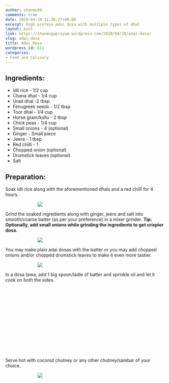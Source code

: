 ```yaml
---
author: shanmu09
comments: true
date: 2020-04-28 11:36:27+00:00
excerpt: High protein adai dosa with multiple types of dhal
layout: post
link: https://shanmugapriyam.wordpress.com/2020/04/28/adai-dosa/
slug: adai-dosa
title: Adai Dosa
wordpress_id: 611
categories:
- Food and Culinary
---
```


<style>
.square {
    float:left;
    position: center;
    width: 49%;
    border-radius:5%;
    padding-bottom : 40%; /* = width for a 1:1 aspect ratio */
    margin:0.5%;
    background-position:center center;
    background-repeat:no-repeat;
    background-size:cover; /* you change this to "contain" if you don't want the images to be cropped */
}
	
#break {
    clear:both;
}

.img_1{background-image:url('https://shanmugapriyam.files.wordpress.com/2020/04/00000img_00000_burst20200428085016393_cover.jpg');}
.img_2{background-image:url('https://shanmugapriyam.files.wordpress.com/2020/04/00000img_00000_burst20200428085448168_cover-1.jpg');}


.resize_fit_center {
    max-width:60%;
    max-height:60%;
    vertical-align: middle;
    display: block;
    margin-left: auto;
    margin-right: auto;
    border-radius:5%;
}

.center {
  margin: auto;
  width: 60%;
}
</style>


## Ingredients:







  * Idli rice - 1/2 cup
  * Chana dhal - 1/4 cup
  * Urad dhal -2 tbsp
  * Fenugreek seeds - 1/2 tbsp
  * Toor dhal - 1/4  cup
  * Horse gram/kollu - 2 tbsp
  * Chick peas - 1/4 cup
  * Small onions - 4 (optional)
  * Ginger - Small piece
  * Jeera - 1 tbsp
  * Red chilli - 1
  * Chopped onion (optional)
  * Drumstick leaves (optional)
  * Salt






## Preparation:







Soak idli rice along with the aforementioned dhals and a red chilli for 4 hours.



<div>
	<img src="https://shanmugapriyam.files.wordpress.com/2020/04/00000img_00000_burst20200427160820574_cover-1.jpg?w=1024"  class="resize_fit_center"/>
</div>
<p/>






Grind the soaked ingredients along with ginger, jeera and salt into smooth/coarse batter (as per your preference) in a mixer grinder. **Tip: Optionally, add small onions while grinding the ingredients to get crispier dosa.**



<div>
	<img src="https://shanmugapriyam.files.wordpress.com/2020/04/00100lrportrait_00100_burst20200427204209216_cover.jpg?w=1024"  class="resize_fit_center"/>
</div>
<p/>







You may make plain adai dosas with the batter or you may add chopped onions and/or chopped drumstick leaves to make it even more tastier.



<div>
	<img src="https://shanmugapriyam.files.wordpress.com/2020/04/00000img_00000_burst20200428075842938_cover.jpg?w=1024"  class="resize_fit_center"/>
</div>
<p/>






In a dosa tawa, add 1 big spoon/ladle of batter and sprinkle oil and let it cook on both the sides.



<div class="square img_1">
</div>
<div class="square img_2">
</div>
<div id="break"> </div>
<p/>












Serve hot with coconut chutney or any other chutney/sambar of your choice.



<div>
	<img src="https://shanmugapriyam.files.wordpress.com/2020/04/00000img_00000_burst20200428090601800_cover.jpg?w=1024"  class="resize_fit_center"/>
</div>
<p/>


